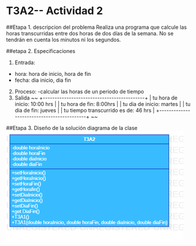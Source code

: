 # T3A2-- Actividad 2

##Etapa 1. descripcion del problema
Realiza una programa que calcule las horas transcurridas entre dos horas de dos días de la semana. No se tendrán en cuenta los minutos ni los segundos.

##etapa 2. Especificaciones
1. Entrada:
- hora: hora de inicio, hora de fin
- fecha: dia inicio, dia fin
2. Proceso:
-calcular las horas de un periodo de tiempo
3. Salida
~~
+-------------------------------------------+
| tu hora de inicio: 10:00 hrs              |
| tu hora de fin: 8:00hrs                   |
| tu dia de inicio: martes                  |
| tu dia de fin: jueves                     | 
| tu tiempo transcurrido es de: 46 hrs      |
+-------------------------------------------+
~~

##Etapa 3. Diseño de la solución
diagrama de la clase
![](https://github.com/juanMaAM/T3A2/blob/main/T3A2.png)
